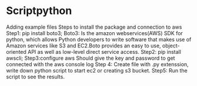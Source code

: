 # Scriptpython
Adding example files
Steps to install the package and connection to aws
Step1: pip install boto3;
Boto3: Is the amazon webservices(AWS) SDK for python, which allows Python developers to write software that makes use of Amazon services like S3 and EC2.Boto provides an easy to use, object-oriented API as well as low-level direct service access.
Step2: pip install awscli;
Step3:configure aws
Should give the key and password to get connected with the aws console log
Step 4: Create file with .py extenssion, write down python script to start ec2 or creating s3 bucket.
Step5: Run the script to see the results.

